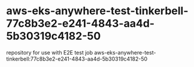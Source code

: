 # aws-eks-anywhere-test-tinkerbell-77c8b3e2-e241-4843-aa4d-5b30319c4182-50
repository for use with E2E test job aws-eks-anywhere-test-tinkerbell:77c8b3e2-e241-4843-aa4d-5b30319c4182-50
